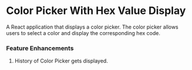 # Color Picker With Hex Value Display

A React application that displays a color picker. The color picker allows users to select a color and display the corresponding hex code.

### Feature Enhancements
1. History of Color Picker gets displayed.